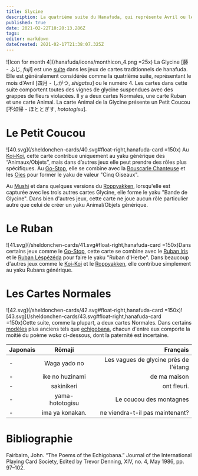 ```yaml
---
title: Glycine
description: La quatrième suite du Hanafuda, qui représente Avril ou le numéro 4
published: true
date: 2021-02-22T10:20:13.286Z
tags: 
editor: markdown
dateCreated: 2021-02-17T21:38:07.325Z
---
```


![Icon for month 4](/hanafuda/icons/monthicon_4.png =25x) La Glycine [藤 - ふじ, *fuji*] est une [suite](/fr/hanafuda/guide/suites) dans les jeux de cartes traditionnels de hanafuda. Elle est généralement considérée comme la quatrième suite, représentant le mois d'Avril [四月 - しがつ, *shigatsu*] ou le numéro 4. Les cartes dans cette suite comportent toutes des vignes de glycine suspendues avec des grappes de fleurs violacées. Il y a deux cartes Normales, une carte Ruban et une carte Animal. La carte Animal de la Glycine présente un Petit Coucou [不如帰 - ほととぎす, *hototogisu*]. 

# Le Petit Coucou
![40.svg](/sheldonchen-cards/40.svg#float-right,hanafuda-card =150x) Au [Koi-Koi](/en/hanafuda/games/koi-koi), cette carte contribue uniquement au yaku générique des “Animaux/Objets”, mais dans d’autres jeux elle peut prendre des rôles plus spécifiques. Au [Go-Stop](/en/hanafuda/games/go-stop), elle se combine avec la [Bouscarle Chanteuse](/fr/hanafuda/guide/Abricotier#la-bouscarle-chanteuse) et les [Oies](/en/hanafuda/suits/susuki-grass#geese) pour former le yaku de valeur "Cinq Oiseaux". 

Au [Mushi](/fr/hanafuda/games/mushi) et dans quelques versions du [Roppyakken](/en/hanafuda/games/roppyakken), lorsqu'elle est capturée avec les trois autres cartes Glycine, elle forme le yaku "Bande de Glycine". Dans bien d'autres jeux, cette carte ne joue aucun rôle particulier autre que celui de créer un yaku Animal/Objets générique. 

# Le Ruban
![41.svg](/sheldonchen-cards/41.svg#float-right,hanafuda-card =150x)Dans certains jeux comme le [Go-Stop](/en/hanafuda/games/go-stop), cette carte se combine avec le [Ruban Iris](/en/hanafuda/suits/iris#plain-ribbon) et le [Ruban Léspézéda](/en/hanafuda/suits/bush-clover#plain-ribbon) pour faire le yaku "Ruban d'Herbe". Dans beaucoup d'autres jeux comme le [Koi-Koi](/en/hanafuda/games/koi-koi) et le [Roppyakken](/en/hanafuda/games/roppyakken), elle contribue simplement au yaku Rubans générique. 

# Les Cartes Normales
![42.svg](/sheldonchen-cards/42.svg#float-right,hanafuda-card =150x)![43.svg](/sheldonchen-cards/43.svg#float-right,hanafuda-card =150x)Cette suite, comme la plupart, a deux cartes Normales. Dans certains [modèles](/en/hanafuda/patterns) plus anciens tels que [echigobana](/en/hanafuda/patterns/echigobana), chacun d'entre eux comporte la moitié du poème *waka* ci-dessous, dont la paternité est incertaine. 

|Japonais|Rōmaji|Français|
|:---|:---:|---:|
|-|Waga yado no|Les vagues de glycine près de l'étang|
|-|ike no huzinami|de ma maison|
|-|sakinikeri|ont fleuri.|
|-|yama-hototogisu|Le coucou des montagnes|
|-|ima ya konakan.|ne viendra-t-il pas maintenant?|

# Bibliographie
Fairbairn, John. “The Poems of the Echigobana.” Journal of the International Playing Card Society, Edited by Trevor Denning, XIV, no. 4, May 1986, pp. 97–102. 